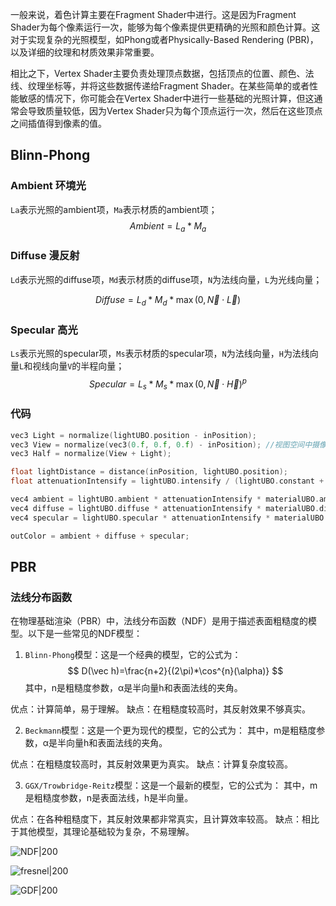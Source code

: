 
一般来说，着色计算主要在Fragment Shader中进行。这是因为Fragment Shader为每个像素运行一次，能够为每个像素提供更精确的光照和颜色计算。这对于实现复杂的光照模型，如Phong或者Physically-Based Rendering (PBR)，以及详细的纹理和材质效果非常重要。

相比之下，Vertex Shader主要负责处理顶点数据，包括顶点的位置、颜色、法线、纹理坐标等，并将这些数据传递给Fragment Shader。在某些简单的或者性能敏感的情况下，你可能会在Vertex Shader中进行一些基础的光照计算，但这通常会导致质量较低，因为Vertex Shader只为每个顶点运行一次，然后在这些顶点之间插值得到像素的值。

## Blinn-Phong

### Ambient 环境光

`La`表示光照的ambient项，`Ma`表示材质的ambient项；
$$
Ambient=L_a*M_a
$$

### Diffuse 漫反射

`Ld`表示光照的diffuse项，`Md`表示材质的diffuse项，`N`为法线向量，`L`为光线向量；

$$
Diffuse=L_d*M_d*\max(0,\vec{N} \cdot \vec{L})
$$

### Specular 高光

`Ls`表示光照的specular项，`Ms`表示材质的specular项，`N`为法线向量，`H`为法线向量`L`和视线向量`V`的半程向量；
$$
Specular=L_s*M_s*\max(0,\vec{N} \cdot \vec{H})^p
$$

### 代码

```cpp
vec3 Light = normalize(lightUBO.position - inPosition);
vec3 View = normalize(vec3(0.f, 0.f, 0.f) - inPosition); //视图空间中摄像机位于原点
vec3 Half = normalize(View + Light);

float lightDistance = distance(inPosition, lightUBO.position);
float attenuationIntensify = lightUBO.intensify / (lightUBO.constant + lightUBO.linear * lightDistance + lightUBO.quadratic * lightDistance * lightDistance);

vec4 ambient = lightUBO.ambient * attenuationIntensify * materialUBO.ambient;
vec4 diffuse = lightUBO.diffuse * attenuationIntensify * materialUBO.diffuse * max(0.0, dot(inNormal, Light));
vec4 specular = lightUBO.specular * attenuationIntensify * materialUBO.specular * pow(max(0.0, dot(inNormal, Half)), materialUBO.shininess);

outColor = ambient + diffuse + specular;
```
## PBR

### 法线分布函数

在物理基础渲染（PBR）中，法线分布函数（NDF）是用于描述表面粗糙度的模型。以下是一些常见的NDF模型：

1. `Blinn-Phong`模型：这是一个经典的模型，它的公式为：
$$
D(\vec h)=\frac{n+2}{(2\pi)*\cos^{n}(\alpha)}
$$
其中，n是粗糙度参数，α是半向量h和表面法线的夹角。

优点：计算简单，易于理解。
缺点：在粗糙度较高时，其反射效果不够真实。

2. `Beckmann`模型：这是一个更为现代的模型，它的公式为：
其中，m是粗糙度参数，α是半向量h和表面法线的夹角。

优点：在粗糙度较高时，其反射效果更为真实。
缺点：计算复杂度较高。

3. `GGX/Trowbridge-Reitz`模型：这是一个最新的模型，它的公式为：
其中，m是粗糙度参数，n是表面法线，h是半向量。

优点：在各种粗糙度下，其反射效果都非常真实，且计算效率较高。
缺点：相比于其他模型，其理论基础较为复杂，不易理解。

![NDF|200](https://pic-1315225359.cos.ap-shanghai.myqcloud.com/20230808102454.png)


![fresnel|200](https://pic-1315225359.cos.ap-shanghai.myqcloud.com/20230808102649.png)

![GDF|200](https://pic-1315225359.cos.ap-shanghai.myqcloud.com/20230808102943.png)
